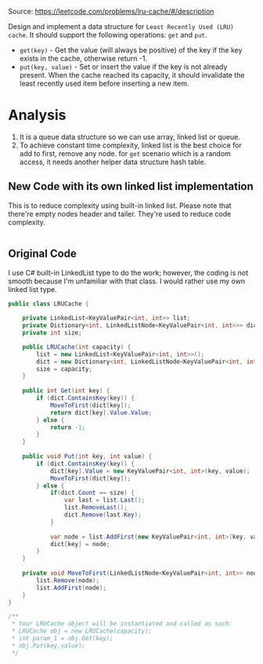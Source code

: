 Source: https://leetcode.com/problems/lru-cache/#/description

Design and implement a data structure for `Least Recently Used (LRU) cache`. It should support the following operations: `get` and `put`.

* `get(key)` - Get the value (will always be positive) of the key if the key exists in the cache, otherwise return -1.
* `put(key, value)` - Set or insert the value if the key is not already present. 
When the cache reached its capacity, it should invalidate the least recently used item before inserting a new item.

# Analysis
1. It is a queue data structure so we can use array, linked list or queue. 
2. To achieve constant time complexity, linked list is the best choice for add to first, remove any node.
for `get` scenario which is a random access, it needs another helper data structure hash table.

## New Code with its own linked list implementation
This is to reduce complexity using built-in linked list. Please note that there're empty nodes header and tailer. They're used to 
reduce code complexity.

```c#
```

## Original Code
I use C# built-in LinkedList type to do the work; however, the coding is not smooth because I'm unfamiliar with that class.
I would rather use my own linked list type.

```c#
public class LRUCache {
    
    private LinkedList<KeyValuePair<int, int>> list;
    private Dictionary<int, LinkedListNode<KeyValuePair<int, int>>> dict;
    private int size;

    public LRUCache(int capacity) {
        list = new LinkedList<KeyValuePair<int, int>>();
        dict = new Dictionary<int, LinkedListNode<KeyValuePair<int, int>>>();
        size = capacity;
    }
    
    public int Get(int key) {
        if (dict.ContainsKey(key)) {
            MoveToFirst(dict[key]);
            return dict[key].Value.Value;
        } else {
            return -1;
        }
    }
    
    public void Put(int key, int value) {
        if (dict.ContainsKey(key)) {
            dict[key].Value = new KeyValuePair<int, int>(key, value);
            MoveToFirst(dict[key]);
        } else {
            if(dict.Count == size) {
                var last = list.Last();
                list.RemoveLast();
                dict.Remove(last.Key);
            }
            
            var node = list.AddFirst(new KeyValuePair<int, int>(key, value));
            dict[key] = node;
        }
    }
    
    private void MoveToFirst(LinkedListNode<KeyValuePair<int, int>> node) {
        list.Remove(node);
        list.AddFirst(node);
    }
}

/**
 * Your LRUCache object will be instantiated and called as such:
 * LRUCache obj = new LRUCache(capacity);
 * int param_1 = obj.Get(key);
 * obj.Put(key,value);
 */
```
